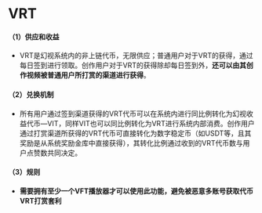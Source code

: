 # VRT



#### （1）供应和收益

* VRT是幻视系统内的非上链代币，无限供应；普通用户对于VRT的获得，通过每日签到进行领取。创作用户对于VRT的获得除却每日签到外，**还可以由其创作视频被普通用户所打赏的渠道进行获得**。

#### （**2**）兑换机制

* 所有用户通过签到渠道获得的VRT代币可以在系统内进行同比例转化为幻视收益代币—VIT，同样VIT也可以同比例转化为VRT进行系统内部消费。创作用户通过打赏渠道所获得的VRT代币可直接转化为数字稳定币（如USDT等，且其奖励是从系统奖励金库中直接获得），其转化比例通过收到的VRT代币数与用户点赞数共同决定。

#### （3）规则

* **需要拥有至少一个VFT播放器才可以使用此功能，避免被恶意多账号获取代币VRT打赏套利**
